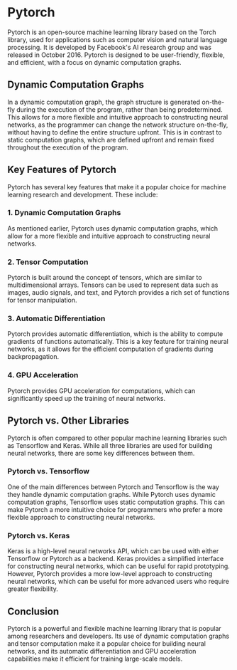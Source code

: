 # Pytorch

Pytorch is an open-source machine learning library based on the Torch library, used for applications such as computer vision and natural language processing. It is developed by Facebook's AI research group and was released in October 2016. Pytorch is designed to be user-friendly, flexible, and efficient, with a focus on dynamic computation graphs.

## Dynamic Computation Graphs

In a dynamic computation graph, the graph structure is generated on-the-fly during the execution of the program, rather than being predetermined. This allows for a more flexible and intuitive approach to constructing neural networks, as the programmer can change the network structure on-the-fly, without having to define the entire structure upfront. This is in contrast to static computation graphs, which are defined upfront and remain fixed throughout the execution of the program. 

## Key Features of Pytorch

Pytorch has several key features that make it a popular choice for machine learning research and development. These include:

### 1. Dynamic Computation Graphs

As mentioned earlier, Pytorch uses dynamic computation graphs, which allow for a more flexible and intuitive approach to constructing neural networks.

### 2. Tensor Computation

Pytorch is built around the concept of tensors, which are similar to multidimensional arrays. Tensors can be used to represent data such as images, audio signals, and text, and Pytorch provides a rich set of functions for tensor manipulation.

### 3. Automatic Differentiation

Pytorch provides automatic differentiation, which is the ability to compute gradients of functions automatically. This is a key feature for training neural networks, as it allows for the efficient computation of gradients during backpropagation.

### 4. GPU Acceleration

Pytorch provides GPU acceleration for computations, which can significantly speed up the training of neural networks.

## Pytorch vs. Other Libraries

Pytorch is often compared to other popular machine learning libraries such as Tensorflow and Keras. While all three libraries are used for building neural networks, there are some key differences between them.

### Pytorch vs. Tensorflow

One of the main differences between Pytorch and Tensorflow is the way they handle dynamic computation graphs. While Pytorch uses dynamic computation graphs, Tensorflow uses static computation graphs. This can make Pytorch a more intuitive choice for programmers who prefer a more flexible approach to constructing neural networks.

### Pytorch vs. Keras

Keras is a high-level neural networks API, which can be used with either Tensorflow or Pytorch as a backend. Keras provides a simplified interface for constructing neural networks, which can be useful for rapid prototyping. However, Pytorch provides a more low-level approach to constructing neural networks, which can be useful for more advanced users who require greater flexibility.

## Conclusion

Pytorch is a powerful and flexible machine learning library that is popular among researchers and developers. Its use of dynamic computation graphs and tensor computation make it a popular choice for building neural networks, and its automatic differentiation and GPU acceleration capabilities make it efficient for training large-scale models.
